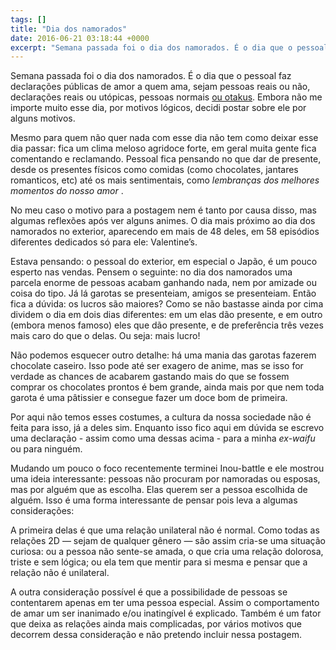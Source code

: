 ```yaml
---
tags: []
title: "Dia dos namorados"
date: 2016-06-21 03:18:44 +0000
excerpt: "Semana passada foi o dia dos namorados. É o dia que o pessoal faz declarações públicas de amor a quem ama, sejam pessoas reais ou não,..."
---
```


Semana passada foi o dia dos namorados. É o dia que o pessoal faz declarações públicas de amor a quem ama, sejam pessoas reais ou não, declarações reais ou utópicas, pessoas normais [ou otakus](https://soundcloud.com/qgustavor/sets/declaracoes-de-dia-dos-namorados). Embora não me importe muito esse dia, por motivos lógicos, decidi postar sobre ele por alguns motivos.

Mesmo para quem não quer nada com esse dia não tem como deixar esse dia passar: fica um clima meloso agridoce forte, em geral muita gente fica comentando e reclamando. Pessoal fica pensando no que dar de presente, desde os presentes físicos como comidas (como chocolates, jantares romanticos, etc) até os mais sentimentais, como *lembranças dos melhores momentos do nosso amor* .

No meu caso o motivo para a postagem nem é tanto por causa disso, mas algumas reflexões após ver alguns animes. O dia mais próximo ao dia dos namorados no exterior, aparecendo em mais de 48 deles, em 58 episódios diferentes dedicados só para ele: Valentine’s.

Estava pensando: o pessoal do exterior, em especial o Japão, é um pouco esperto nas vendas. Pensem o seguinte: no dia dos namorados uma parcela enorme de pessoas acabam ganhando nada, nem por amizade ou coisa do tipo. Já lá garotas se presenteiam, amigos se presenteiam. Então fica a dúvida: os lucros são maiores? Como se não bastasse ainda por cima dividem o dia em dois dias diferentes: em um elas dão presente, e em outro (embora menos famoso) eles que dão presente, e de preferência três vezes mais caro do que o delas. Ou seja: mais lucro!

Não podemos esquecer outro detalhe: há uma mania das garotas fazerem chocolate caseiro. Isso pode até ser exagero de anime, mas se isso for verdade as chances de acabarem gastando mais do que se fossem comprar os chocolates prontos é bem grande, ainda mais por que nem toda garota é uma pâtissier e consegue fazer um doce bom de primeira.

Por aqui não temos esses costumes, a cultura da nossa sociedade não é feita para isso, já a deles sim. Enquanto isso fico aqui em dúvida se escrevo uma declaração - assim como uma dessas acima - para a minha *ex-waifu* ou para ninguém.

Mudando um pouco o foco recentemente terminei Inou-battle e ele mostrou uma ideia interessante: pessoas não procuram por namoradas ou esposas, mas por alguém que as escolha. Elas querem ser a pessoa escolhida de alguém. Isso é uma forma interessante de pensar pois leva a algumas considerações:

A primeira delas é que uma relação unilateral não é normal. Como todas as relações 2D ― sejam de qualquer gênero ― são assim cria-se uma situação curiosa: ou a pessoa não sente-se amada, o que cria uma relação dolorosa, triste e sem lógica; ou ela tem que mentir para si mesma e pensar que a relação não é unilateral.

A outra consideração possível é que a possibilidade de pessoas se contentarem apenas em ter uma pessoa especial. Assim o comportamento de amar um ser inanimado e/ou inatingível é explicado. Também é um fator que deixa as relações ainda mais complicadas, por vários motivos que decorrem dessa consideração e não pretendo incluir nessa postagem.